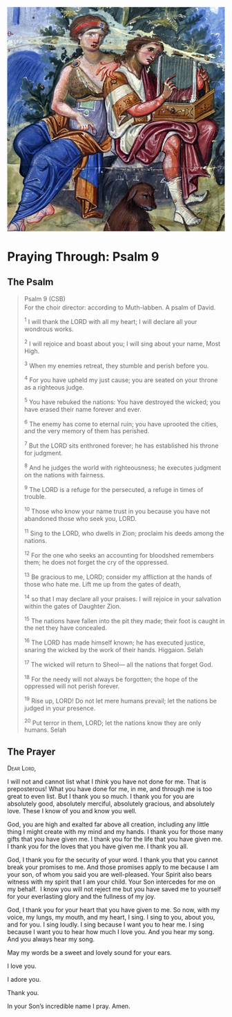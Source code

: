 <img class="intro-right" src="art-paris-psalter.jpg">

<style>
  li {list-style-type: none;}
  p + ul {
    margin-top: -18px;
}
</style>

# Praying Through: Psalm 9

## The Psalm

>Psalm 9 (CSB)  
><sup></sup> For the choir director: according to Muth-labben. A psalm of David. 
>
><sup>1</sup> I will thank the LORD with all my heart; I will declare all your wondrous works. 
>
><sup>2</sup> I will rejoice and boast about you; I will sing about your name, Most High. 
>
><sup>3</sup> When my enemies retreat, they stumble and perish before you. 
>
><sup>4</sup> For you have upheld my just cause; you are seated on your throne as a righteous judge. 
>
><sup>5</sup> You have rebuked the nations: You have destroyed the wicked; you have erased their name forever and ever. 
>
><sup>6</sup> The enemy has come to eternal ruin; you have uprooted the cities, and the very memory of them has perished. 
>
><sup>7</sup> But the LORD sits enthroned forever; he has established his throne for judgment. 
>
><sup>8</sup> And he judges the world with righteousness; he executes judgment on the nations with fairness. 
>
><sup>9</sup> The LORD is a refuge for the persecuted, a refuge in times of trouble. 
>
><sup>10</sup> Those who know your name trust in you because you have not abandoned those who seek you, LORD. 
>
><sup>11</sup> Sing to the LORD, who dwells in Zion; proclaim his deeds among the nations. 
>
><sup>12</sup> For the one who seeks an accounting for bloodshed remembers them; he does not forget the cry of the oppressed. 
>
><sup>13</sup> Be gracious to me, LORD; consider my affliction at the hands of those who hate me. Lift me up from the gates of death, 
>
><sup>14</sup> so that I may declare all your praises. I will rejoice in your salvation within the gates of Daughter Zion. 
>
><sup>15</sup> The nations have fallen into the pit they made; their foot is caught in the net they have concealed. 
>
><sup>16</sup> The LORD has made himself known; he has executed justice, snaring the wicked by the work of their hands. Higgaion. Selah 
>
><sup>17</sup> The wicked will return to Sheol— all the nations that forget God. 
>
><sup>18</sup> For the needy will not always be forgotten; the hope of the oppressed will not perish forever. 
>
><sup>19</sup> Rise up, LORD! Do not let mere humans prevail; let the nations be judged in your presence. 
>
><sup>20</sup> Put terror in them, LORD; let the nations know they are only humans. Selah

## The Prayer

<div style="font-variant: small-caps;">
Dear Lord,
</div>

I will not and cannot list what I _think_ you have not done for me. That is preposterous! What you have done for me, in me, and through me is too great to even list. But I thank you so much. I thank you for you are absolutely good, absolutely merciful, absolutely gracious, and absolutely love. These I know of you and know you well.

God, you are high and exalted far above all creation, including any little thing I might create with my mind and my hands. I thank you for those many gifts that you have given me. I thank you for the life that you have given me. I thank you for the loves that you have given me. I thank you all.

God, I thank you for the security of your word. I thank you that you cannot break your promises to me. And those promises apply to me because I am your son, of whom you said you are well-pleased. Your Spirit also bears witness with my spirit that I am your child. Your Son intercedes for me on my behalf.  I know you will not reject me but you have saved me to yourself for your everlasting glory and the fullness of my joy.

God, I thank you for your heart that you have given to me. So now, with my voice, my lungs, my mouth, and my heart, I sing. I sing to you, about you, and for you. I sing loudly. I sing because I want you to hear me. I sing because I want you to hear how much I love you. And you hear my song. And you always hear my song.

May my words be a sweet and lovely sound for your ears.

I love you.

I adore you.

Thank you.

In your Son’s incredible name I pray.
Amen.
